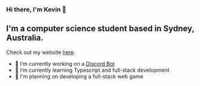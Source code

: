 ### Hi there, I'm Kevin 👋

## I'm a computer science student based in Sydney, Australia.
Check out my website [here](kevincai.me).
- 🔭 I’m currently working on a [Discord Bot](https://github.com/Kevin-Cai-dev/node-vc-monitor)
- 🌱 I’m currently learning Typescript and full-stack development
- 🤔 I'm planning on developing a full-stack web game
<!--
**Kevin-Cai-dev/Kevin-Cai-dev** is a ✨ _special_ ✨ repository because its `README.md` (this file) appears on your GitHub profile.

Here are some ideas to get you started:



- 👯 I’m looking to collaborate on ...
- 🤔 I’m looking for help with ...
- 💬 Ask me about ...
- 📫 How to reach me: ...
- 😄 Pronouns: ...
- ⚡ Fun fact: ...
-->
